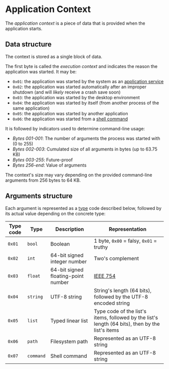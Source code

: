 # Application Context

The _application context_ is a piece of data that is provided when the application starts.

## Data structure

The context is stored as a single block of data.

The first byte is called the  _execution context_ and indicates the reason the application was started. It may be:
  * `0x01`: the application was started by the system as an [application service](../concepts/applications.md#services)
  * `0x02`: the application was started automatically after an improper shutdown (and will *likely* receive a crash save soon)
  * `0x03`: the application was started by the desktop environment
  * `0x04`: the application was started by itself (from another process of the same application)
  * `0x05`: the application was started by another application
  * `0x06`: the application was started from a [shell command](../../technical/shell.md#commands)

It is followed by indicators used to determine command-line usage:

* _Bytes 001-001_: The number of arguments the process was started with (0 to 255)
* _Bytes 002-003_: Cumulated size of all arguments in bytes (up to 63.75 KB)
* _Bytes 003-255_: Future-proof
* _Bytes 256-end_: Value of arguments

The context's size may vary depending on the provided command-line arguments from 256 bytes to 64 KB.

## Arguments structure

Each argument is represented as a [type](../shell-scripting.md#value-types) code described below, followed by its actual value depending on the concrete type:

| Type code | Type      | Description                         | Representation                                                                                   |
| --------- | --------- | ----------------------------------- | ------------------------------------------------------------------------------------------------ |
| `0x01`    | `bool`    | Boolean                             | 1 byte, `0x00` = falsy, `0x01` = truthy                                                          |
| `0x02`    | `int`     | 64-bit signed integer number        | Two's complement                                                                                 |
| `0x03`    | `float`   | 64-bit signed floating-point number | [IEEE 754](https://standards.ieee.org/standard/754-2019.html)                                    |
| `0x04`    | `string`  | UTF-8 string                        | String's length (64 bits), followed by the UTF-8 encoded string                                  |
| `0x05`    | `list`    | Typed linear list                   | Type code of the list's items, followed by the list's length (64 bits), then by the list's items |
| `0x06`    | `path`    | Filesystem path                     | Represented as an UTF-8 string                                                                   |
| `0x07`    | `command` | Shell command                       | Represented as an UTF-8 string                                                                   |
